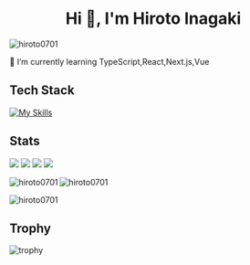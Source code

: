 <h1 align="center">Hi 👋, I'm Hiroto Inagaki</h1>
<p align="left"> <img src="https://komarev.com/ghpvc/?username=hiroto0701&label=Profile%20views&color=0e75b6&style=flat" alt="hiroto0701" /> </p>
🌱 I’m currently learning TypeScript,React,Next.js,Vue

## Tech Stack
[![My Skills](https://skillicons.dev/icons?i=html,css,js,ts,php,mysql,postgres,react,vue,tailwind,laravel)](https://skillicons.dev)

## Stats
![](http://github-profile-summary-cards.vercel.app/api/cards/profile-details?username=hiroto0701&theme=github_dark)
![](http://github-profile-summary-cards.vercel.app/api/cards/repos-per-language?username=hiroto0701&theme=github_dark)
![](http://github-profile-summary-cards.vercel.app/api/cards/most-commit-language?username=hiroto0701&theme=github_dark)
![](http://github-profile-summary-cards.vercel.app/api/cards/stats?username=hiroto0701&theme=github_dark)


<p><img align="left" src="https://github-readme-stats.vercel.app/api/top-langs?username=hiroto0701&show_icons=true&locale=en&layout=compact&theme=github_dark" alt="hiroto0701" /></p>

<p><img align="center" src="https://github-readme-stats.vercel.app/api?username=hiroto0701&show_icons=true&locale=en&theme=github_dark" alt="hiroto0701" /></p>

<p><img align="center" src="https://github-readme-streak-stats.herokuapp.com/?user=hiroto0701&theme=github_dark" alt="hiroto0701" /></p>


## Trophy
![trophy](https://github-profile-trophy.vercel.app/?username=hiroto0701&theme=gruvbox)



<!--
**hiroto0701/hiroto0701** is a ✨ _special_ ✨ repository because its `README.md` (this file) appears on your GitHub profile.

Here are some ideas to get you started:

- 🔭 I’m currently working on ...
- 🌱 I’m currently learning ...
- 👯 I’m looking to collaborate on ...
- 🤔 I’m looking for help with ...
- 💬 Ask me about ...
- 📫 How to reach me: ...
- 😄 Pronouns: ...
- ⚡ Fun fact: ...
-->

